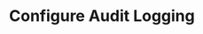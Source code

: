 ---
sidebar_position: 1
title: "Configure Audit Logging"
sidebar_label: "Configure Audit Logging"
description: "Establish audit trails in Debian systems - setup audit logging, configure compliance tracking, implement forensic logging, and maintain security audit records."
keywords:
  - "debian audit logging"
  - "audit trails"
  - "compliance tracking"
  - "forensic logging"
  - "security auditing"
tags:
  - debian
  - audit-logging
  - audit-trails
  - compliance-tracking
  - forensic-logging
slug: /linux/debian/security/security-audit/configure-audit-logging
---